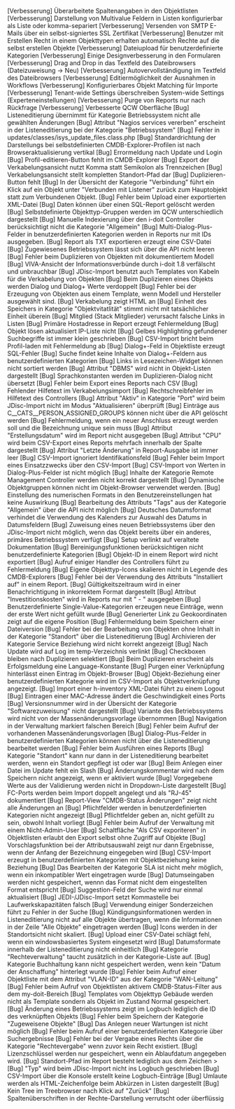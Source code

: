 [Verbesserung]  Überarbeitete Spaltenangaben in den Objektlisten
[Verbesserung]  Darstellung von Multivalue Feldern in Listen konfigurierbar als Liste oder komma-separiert
[Verbesserung]  Versenden von SMTP E-Mails über ein selbst-signiertes SSL Zertifikat
[Verbesserung]  Benutzer mit Erstellen Recht in einem Objekttypen erhalten automatisch Rechte auf die selbst erstellen Objekte
[Verbesserung]  Dateiupload für benutzerdefinierte Kategorien
[Verbesserung]  Einige Designverbesserung in den Formularen
[Verbesserung]  Drag and Drop in das Textfeld des Dateibrowsers (Dateizuweisung -> Neu)
[Verbesserung]  Autovervollständigung im Textfeld des Dateibrowsers
[Verbesserung]  Editiermöglichkeit der Ausnahmen in Workflows
[Verbesserung]  Konfigurierbares Objekt Matching für Importe
[Verbesserung]  Tenant-wide Settings überschreiben System-wide Settings (Experteneinstellungen)
[Verbesserung]  Purge von Reports nur nach Rückfrage
[Verbesserung]  Verbesserte QCW Oberfläche
[Bug]           Listeneditierung übernimmt für Kategorie Betriebssystem nicht alle gewählten Änderungen
[Bug]           Attribut "Nagios services vererben" erscheint in der Listeneditierung bei der Kategorie "Betriebssystem"
[Bug]           Fehler in updates/classes/isys_update_files.class.php
[Bug]           Standardrichtung der Darstellungs bei selbstdefinierten CMDB-Explorer-Profilen ist nach Browseraktualisierung vertikal
[Bug]           Errormeldung nach Update und Login 
[Bug]           Profil-editieren-Button fehlt im CMDB-Explorer
[Bug]           Export der Verkabelungsansicht nutzt Komma statt Semikolon als Trennzeichen
[Bug]           Verkabelungsansicht stellt kompletten Standort-Pfad dar
[Bug]           Duplizieren-Button fehlt
[Bug]           In der Übersicht der Kategorie "Verbindung" führt ein Klick auf ein Objekt unter "Verbunden mit Listener" zurück zum Hauptobjekt statt zum Verbundenen Objekt.
[Bug]           Fehler beim Upload einer exportierten XML-Datei
[Bug]           Daten können über einen SQL-Report gelöscht werden
[Bug]           Selbstdefinierte Objekttyp-Gruppen werden im QCW unterschiedlich dargestellt
[Bug]           Manuelle Indexierung über den i-doit Controller berücksichtigt nicht die Kategorie "Allgemein"
[Bug]           Multi-Dialog-Plus-Felder in benutzerdefinierten Kategorien werden in Reports nur mit IDs ausgegeben.
[Bug]           Report als TXT exportieren erzeugt eine CSV-Datei
[Bug]           Zugewiesenes Betriebssystem lässt sich über die API nicht leeren
[Bug]           Fehler beim Duplizieren von Objekten mit dokumentiertem Modell
[Bug]           VIVA-Ansicht der Informationsverbünde durch i-doit 1.8 verfälscht und unbrauchbar
[Bug]           JDisc-Import benutzt auch Templates von Kabeln für die Verkabelung von Objekten
[Bug]           Beim Duplizieren eines Objekts werden Dialog und Dialog+ Werte verdoppelt
[Bug]           Fehler bei der Erzeugung von Objekten aus einem Template, wenn Modell und Hersteller ausgewählt sind.
[Bug]           Verkabelung zeigt HTML an
[Bug]           Einheit des Speichers in Kategorie "Objektvitatlität" stimmt nicht mit tatsächlicher Einheit überein
[Bug]           Mitglied (Stack Mitglieder) verursacht falsche Links in Listen
[Bug]           Primäre Hostadresse in Report erzeugt Fehlermeldung
[Bug]           Objekt lösen aktualisiert IP-Liste nicht
[Bug]           Gelbes Highlighting gefundener Suchbegriffe ist immer klein geschrieben
[Bug]           CSV-Import bricht beim Profil-laden mit Fehlermeldung ab
[Bug]           Dialog+-Feld in Objektliste erzeugt SQL-Fehler
[Bug]           Suche findet keine Inhalte von Dialog+-Feldern aus benutzerdefinierten Kategorien
[Bug]           Links in Lesezeichen-Widget können nicht sortiert werden
[Bug]           Attribut "DBMS" wird nicht in Objekt-Listen dargestellt
[Bug]           Sprachkonstanten werden im Duplizieren-Dialog nicht übersetzt
[Bug]           Fehler beim Export eines Reports nach CSV
[Bug]           Fehlender Hilfetext im Verkabelungsimport
[Bug]           Rechtschreibfehler im Hilfetext des Controllers
[Bug]           Attribut "Aktiv" in Kategorie "Port" wird beim JDisc-Import nicht im Modus "Aktualisieren" überprüft
[Bug]           Einträge aus C__CATS__PERSON_ASSIGNED_GROUPS können nicht über die API gelöscht werden
[Bug]           Fehlermeldung, wenn ein neuer Anschluss erzeugt werden soll und die Bezeichnung unique sein muss
[Bug]           Attribut "Erstellungsdatum" wird im Report nicht ausgegeben
[Bug]           Attribut "CPU" wird beim CSV-Export eines Reports mehrfach innerhalb der Spalte dargestellt
[Bug]           Attribut "Letzte Änderung" in Report-Ausgabe ist immer leer
[Bug]           CSV-Import ignoriert Identifikationsfeld
[Bug]           Fehler beim Import eines Einsatzzwecks über den CSV-Import
[Bug]           CSV-Import von Werten in Dialog-Plus-Felder ist nicht möglich
[Bug]           Inhalte der Kategorie Remote Management Controller werden nicht korrekt dargestellt
[Bug]           Dynamische Objektgruppen können nicht im Objekt-Browser verwendet werden.
[Bug]           Einstellung des numerischen Formats in den Benutzereinstellungen hat keine Auswirkung
[Bug]           Bearbeitung des Attributs "Tags" aus der Kategorie "Allgemein" über die API nicht möglich
[Bug]           Deutsches Datumsformat verhindet die Verwendung des Kalenders zur Auswahl des Datums in Datumsfeldern
[Bug]           Zuweisung eines neuen Betriebssystems über den JDisc-Import nicht möglich, wenn das Objekt bereits über ein anderes, primäres Betriebssystem verfügt
[Bug]           Setup verlinkt auf veraltete Dokumentation
[Bug]           Bereinigungsfunktionen berücksichtigen nicht benutzerdefinierte Kategorien
[Bug]           Objekt-ID in einem Report wird nicht exportiert
[Bug]           Aufruf einiger Handler des Controllers führt zu Fehlermeldung
[Bug]           Eigene Objekttyp-Icons skalieren nicht in Legende des CMDB-Explorers
[Bug]           Fehler bei der Verwendung des Attributs "Installiert auf" in einem Report.
[Bug]           Gültigkeitszeitraum wird in einer Benachrichtigung in inkorrektem Format dargestellt
[Bug]           Attribut "Investitionskosten" wird in Reports nur mit " - " ausgegeben
[Bug]           Benutzerdefinierte Single-Value-Kategorien erzeugen neue Einträge, wenn der erste Wert nicht gefüllt wurde
[Bug]           Generierter Link zu Geokoordinaten zeigt auf die eigene Position
[Bug]           Fehlermeldung beim Speichern einer Dateiversion
[Bug]           Fehler bei der Bearbeitung von Objekten ohne Inhalt in der Kategorie "Standort" über die Listeneditierung
[Bug]           Archivieren der Kategorie Service Beziehung wird nicht korrekt angezeigt
[Bug]           Nach Update wird auf Log im temp-Verzeichnis verlinkt
[Bug]           Checkboxen bleiben nach Duplizieren selektiert
[Bug]           Beim Duplizieren erscheint als Erfolgsmeldung eine Language-Konstante
[Bug]           Purgen einer Verknüpfung hinterlässt einen Eintrag im Objekt-Browser
[Bug]           Objekt-Beziehung einer benutzerdefinierten Kategorie wird im CSV-Import als Objektverknüpfung angezeigt.
[Bug]           Import einer h-inventory XML-Datei führt zu einem Logout
[Bug]           Eintragen einer MAC-Adresse ändert die Geschwindigkeit eines Ports
[Bug]           Versionsnummer wird in der Übersicht der Kategorie "Softwarezuweisung" nicht dargestellt
[Bug]           Variante des Betriebssystems wird nicht von der Massenänderungsvorlage übernommen
[Bug]           Navigation in der Verwaltung markiert falschen Bereich
[Bug]           Fehler beim Aufruf der vorhandenen Massenänderungsvorlagen
[Bug]           Dialog-Plus-Felder in benutzerdefinierten Kategorien können nicht über die Listeneditierung bearbeitet werden
[Bug]           Fehler beim Ausführen eines Reports
[Bug]           Kategorie "Standort" kann nur dann in der Listeneditierung bearbeitet werden, wenn ein Standort gepflegt ist oder war
[Bug]           Beim Anlegen einer Datei im Update fehlt ein Slash
[Bug]           Änderungskommentar wird nach dem Speichern nicht angezeigt, wenn er aktiviert wurde
[Bug]           Vorgegebene Werte aus der Validierung werden nicht in Dropdown-Liste dargestellt
[Bug]           FC-Ports werden beim Import doppelt angelegt und als "RJ-45" dokumentiert
[Bug]           Report-View "CMDB-Status Änderungen" zeigt nicht alle Änderungen an
[Bug]           Pflichtfelder werden in benutzerdefinierten Kategorien nicht angezeigt
[Bug]           Pflichtfelder geben an, nicht gefüllt zu sein, obwohl Inhalt vorliegt
[Bug]           Fehler beim Aufruf der Verwaltung mit einem Nicht-Admin-User
[Bug]           Schaltfläche "Als CSV exporiteren" in Objektlisten erlaubt den Export selbst ohne Zugriff auf Objekte
[Bug]           Vorschlagsfunktion bei der Attributsauswahl zeigt nur dann Ergebnisse, wenn der Anfang der Bezeichnung eingegeben wird
[Bug]           CSV-Import erzeugt in benutzerdefinierten Kategorien mit Objektbeziehung keine Beziehung
[Bug]           Das Bearbeiten der Kategorie SLA ist nicht mehr möglich, wenn ein inkompatibler Wert eingetragen wurde
[Bug]           Datumseingaben werden nicht gespeichert, wennn das Format nicht dem eingestellten Format entspricht
[Bug]           Suggestion-Feld der Suche wird nur einmal aktualisiert
[Bug]           JEDI-/JDisc-Import setzt Kommastelle bei Laufwerkskapazitäten falsch
[Bug]           Verwendung einiger Sonderzeichen führt zu Fehler in der Suche
[Bug]           Kündigungsinformationen werden in Listeneditierung nicht auf alle Objekte übertragen, wenn die Informationen in der Zeile "Alle Objekte" eingetragen werden
[Bug]           Icons werden in der Standortsicht nicht skaliert.
[Bug]           Upload einer CSV-Datei schlägt fehl, wenn ein windowsbasiertes System eingesetzt wird
[Bug]           Datumsformate innerhalb der Listeneditierung nicht einheitlich
[Bug]           Kategorie "Rechteverwaltung" taucht zusätzlich in der Kategorie-Liste auf.
[Bug]           Kategorie Buchhaltung kann nicht gespeichert werden, wenn kein "Datum der Anschaffung" hinterlegt wurde
[Bug]           Fehler beim Aufruf einer Objektliste mit dem Attribut "VLAN-ID" aus der Kategorie "WAN-Leitung"
[Bug]           Fehler beim Aufruf von Objektlisten aktivem CMDB-Status-Filter aus dem my-doit-Bereich
[Bug]           Templates vom Objekttyp Gebäude werden nicht als Template sondern als Objekt im Zustand Normal gespeichert.
[Bug]           Änderung eines Betriebssystems zeigt im Logbuch lediglich die ID des verknüpften Objekts
[Bug]           Fehler beim Speichern der Kategorie "Zugeweisene Objekte"
[Bug]           Das Anlegen neuer Wartungen ist nicht möglich
[Bug]           Fehler beim Aufruf einer benutzerdefinierten Kategorie über Suchergebnisse
[Bug]           Fehler bei der Vergabe eines Rechts über die Kategorie "Rechtevergabe" wenn zuvor kein Recht existiert.
[Bug]           Lizenzschlüssel werden nur gespeichert, wenn ein Ablaufdatum angegeben wird.
[Bug]           Standort-Pfad im Report besteht lediglich aus dem Zeichen >
[Bug]           "Typ" wird beim JDisc-Import nicht ins Logbuch geschrieben
[Bug]           CSV-Import über die Konsole erstellt keine Logbuch-Einträge
[Bug]           Umlaute werden als HTML-Zeichenfolge beim Abkürzen in Listen dargestellt
[Bug]           Kein Tree im Treebrowser nach Klick auf "Zurück"
[Bug]           Spaltenüberschriften in der Rechte-Darstellung verrutscht oder überflüssig
